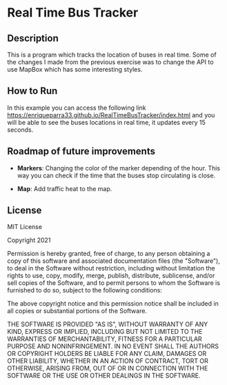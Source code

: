 # Real Time Bus Tracker

## Description

This is a program which tracks the location of buses in real time. Some of the changes I made from the previous exercise was to change the API to use MapBox which has some interesting styles.

## How to Run

In this example you can access the following link https://enriqueparra33.github.io/RealTimeBusTracker/index.html and you will be able to see the buses locations in real time, it updates every 15 seconds.

## Roadmap of future improvements

- **Markers**: Changing the color of the marker depending of the hour. This way you can check if the time that the buses stop circulating is close.

- **Map**: Add traffic heat to the map.

## License

MIT License

Copyright 2021

Permission is hereby granted, free of charge, to any person obtaining a copy of this software and associated documentation files (the "Software"), to deal in the Software without restriction, including without limitation the rights to use, copy, modify, merge, publish, distribute, sublicense, and/or sell copies of the Software, and to permit persons to whom the Software is furnished to do so, subject to the following conditions:

The above copyright notice and this permission notice shall be included in all copies or substantial portions of the Software.

THE SOFTWARE IS PROVIDED "AS IS", WITHOUT WARRANTY OF ANY KIND, EXPRESS OR IMPLIED, INCLUDING BUT NOT LIMITED TO THE WARRANTIES OF MERCHANTABILITY, FITNESS FOR A PARTICULAR PURPOSE AND NONINFRINGEMENT. IN NO EVENT SHALL THE AUTHORS OR COPYRIGHT HOLDERS BE LIABLE FOR ANY CLAIM, DAMAGES OR OTHER LIABILITY, WHETHER IN AN ACTION OF CONTRACT, TORT OR OTHERWISE, ARISING FROM, OUT OF OR IN CONNECTION WITH THE SOFTWARE OR THE USE OR OTHER DEALINGS IN THE SOFTWARE.